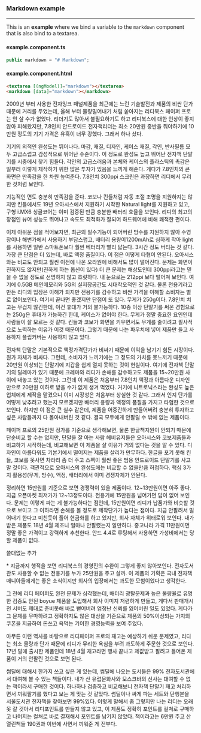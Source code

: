 ### Markdown example
---
This is an **example** where we bind a variable to the `markdown` component that is also bind to a textarea.

#### example.component.ts
```typescript
public markdown = "# Markdown";
```

#### example.component.html
```html
<textarea [(ngModel)]="markdown"></textarea>
<markdown [data]="markdown"></markdown>
```

 <p><span>2009년 부터 사용한 전자잉크 패널제품을 최근에는 느린 기술발전과 제품의 비싼 단가 때문에 거리를
    두었는데, 올해 부터 물량밀어내기 처럼 쏟아지는 리디북스 페이퍼 프로는 안 살 수가 없었다. 리더기도 많아서 불필요하기도 하고 리디북스에 대한 인상이 좋지 않아 피해왔지만,
    7.8인치 안드로이드 전자책리더는 최소 20만원 중반을 줘야하기에 10만원 정도의 기기 가격은 유혹이 너무 강했다. 그래서 하나 샀다.</span></p>
<p><span>기기의 외적인 완성도는 뛰어나다. 마감, 재질, 디자인, 케이스 재질, 각인, 반사필름 모두
    고급스럽고 감성적으로 뛰어난 수준이다. 이 정도로 완성도 높고 뛰어난 전자책 단말기를 시중에서 찾기 힘들다. 각인의 고급스러움과 본체와 케이스의 플라스틱의 촉감은 일부러 이렇게
    제작하기 위한 많은 투자가 있음을 느끼게 해준다. 게다가 7.8인치의 큰 화면은 만족감을 한 차원 높여준다. 7.8인치 300ppi 스크린은 과장하면 리디에서 무리한 것처럼
    보인다.</span></p>
<p><span>기능적인 면도 충분히 만족감을 준다. 코보나 킨들처럼 자동 조절 조명을 지원하지는 않지만 킨들에서도
    19년 오아시스에서 지원하기 시작한 Natural light를 지원하고 있고, 구형 i.MX6 싱글코어는 이미 검증된 만큼 충분한 배터리 효율을 보인다. 리디의 최고의 장점인 뷰어
    성능도 뛰어나고 속도도 최적화가 잘되어 하드웨어에 비해 쾌적한 편이다.</span></p>
<p><span>이제 아쉬운 점을 적어보자면, 최근의 필수기능이 되어버린 방수를 지원하지 않아 수영장이나 해변가에서
    사용하기 부담스럽고, 배터리 용량이1200mAh로 심하게 작아 light를 사용하면 일반 스마트폰보다 훨씬 베터리가 빨리 닳는다. 3시간 정도 버티는 것 같다. 가장 큰 단점은 더
    있는데, 바로 액정 품질이다. 이 점은 어떻게 타협이 안된다. 오아시스와는 비교도 안되고 훨씬 이전에 나온 오라원에 비해서도 많이 떨어진다. 문제는 화면이 진하지도 않지만(진하게
    하는 옵션이 있다) 더 큰 문제는 해상도인데 300ppi라고는 믿을 수 없을 정도로 선명하지 않고 흐릿하다. 내 눈으로는 212ppi 보다 떨어져 보인다. 여기에 0.5GB
    메인메모리와 5G의 실저장공간도 시대착오적인 것 같다. 물론 전용기라고 만든 리디의 입장은 이해가 되지만 전용기를 감수하고 비싼 가격을 이해할 소비자는 별로 없어보인다. 여기서
    끝나면 좋겠지만 단점이 또 있다. 무게가 250g이다. 7.8인치 치고는 무겁지 않긴한데, 이건 휴대가 거의 불가능하다. 10종 이상 단말기를 써온 경험으로는 250g은 휴대가
    가능하긴 한데, 케이스가 없어야 한다. 무게가 정말 중요한 요인인데 사람들이 잘 모르는 것 같다. 킨들과 코보가 화면을 키우면서도 무게를 줄이려고 필사적으로 노력하는 이유가 이것
    때문이다. 그렇기 때문에 나는 파우치에 넣어 제품만 들고 사용하지 플립커버는 사용하지 않고 있다.</span></p>
<p><span>전자책 단말은 기본적으로 액정가격단가가 비싸기 때문에 이익을 남기기 힘든 시장이다. 원가 자체가
    비싸다. 그런데, 소비자가 느끼기에는 그 정도의 가치를 못느끼기 때문에 20만원 이상되는 단말기에 지갑을 쉽게 열지 못하는 것이 현실이다. 여기에 전자책 단말기의 딜레마가 있기
    때문에 크레마와 리디가 손해를 감수하고도 제품을 15~20만원 사이에 내놓고 있는 것이다. 그런데 이 제품은 처음부터 7.8인치 액정과 아름다운 디자인 만으로 20만원 이하로 받을
    수가 없게 생겨 먹었다. 거기에 니트로닉스라는 완성도 높은 업체에게 제작을 맡겼으니 이미 시장성은 처음부터 상실한 것 같다. 그래서 인지 단가를 어떻게 낮추려고 했는지 모르겠지만
    배터리 용량과 액정의 품질을 가지고 타협한 것으로 보인다. 하지만 이 점은 큰 실수 같은데, 제품을 어중간하게 만들어버려 충분히 투자하고 싶은 사람들까지 다 몰아내버린 것 같다.
    결국 모두에게 안팔릴 수 밖에 없는 제품이다. </span></p>
<p><span>페이퍼 프로의 25만원 정가를 기준으로 생각해보면, 물론 한글책지원이 안되기 때문에 단순비교 할
    수는 없지만, 단말을 잘 아는 사람 헤비유저들은 오아시스와 코보제품들과 비교하기 시작하는데, 비교해보면 이 제품을 살 이유가 거의 없다는 것을 알 수 있다. 디자인이 아름다워도
    기본기에서 떨어지는 제품을 살리가 만무하다. 한글을 포기 못해 킨들, 코보를 못사면 차라리 좀 더 주고 스펙이 훨씬 좋은 범용 안드로이드 단말기를 사고 말 것이다. 객관적으로
    오아시스의 완성도에는 비교할 수 없을만큼 허접하다. 핵심 3가지 활용성(무게, 방수), 액정, 배터리에서 이미 경쟁자체가 안된다.</span></p>
<p><span>정리하면 15만원를 기준으로 보면 경쟁력이 있을 제품이다. 12~13만원이면 아주 좋다. 지금
    오픈마켓 최저가가 12~13정도이다. 전용기에 15만원을 넘어가면 답이 없어 보인다. 문제는 이렇게 파는 게 불가능하다는 점인데, 15만원이면 리디가 납품가와 비슷할 것으로 보이고
    그 이하라면 손해를 볼 정도로 제작단가가 높다는 점이다. 지금 안팔려서 밀어내기 한다고 미친듯이 풀어 현금화를 하고 있지만, 회사 자체가 위태로워 보인다. 내가 받은 제품도 18년
    4월 제조니 얼마나 안팔렸는지 알만하다. 중고나라 가격 11만원이면 정말 좋은 가격이고 강력하게 추천한다. 안드 4.4로 루팅해서 사용하면 가성비에서는 당할 제품이 없다.
  </span></p>
<p><span>쓸대없는 추가</span></p>
<p><span>* 지금까지 행적을 보면 리디북스의 경영진의 수완이 그렇게 좋지 않아보인다. 전자도서관도 사용할 수
    없는 전용기를 누가 25만원을 주고 살까. 이 제품의 기획은 국내 전자책 매니아들에게는 좋은 소식이지만 회사의 입장에서는 과도한 모험이었다고 생각한다.</span></p>
<p><span> 그 전에 리디 페이퍼도 완전 문제가 심각했는데, 배터리 광탈문제과 높은 불량율로 유명한 검증도
    안된 boyue 제품을 도입해서 회사 이미지 저렴하게 만들고, 게다서 판매개시 전 서버도 제대로 준비못해 바로 뻗어버려 엄청난 신뢰를 잃어버린 일도 있었다. 게다가 그 문제를
    무마하려고 정확하지도 않은 대상을 기준으로 제품의 50%이상되는 가지의 쿠폰을 지급하여 돈쓰고 욕먹는 기이한 경영능력을 보여 주었다. </span></p>
<p><span>아무튼 이런 역사를 바탕으로 리디페이퍼 프로의 재고는 예상하기 쉬운 문제였고, 리디는 최소 물량과
    단가 때문에 리디가 무리한 욕심을 부려 과도하게 주문한 것으로 보인다. 17년 말에 출시한 제품인데 18년 4월 재고라면 행사 끝나고 제값받고 팔려고 들어온 제품이 거의 안팔린
    것으로 보면 된다.</span></p>
<p><span>썸딜에 대해서 한가지 쓰고 싶은 게 있는데, 썸딜에 나오는 도서들은 99% 전자도서관에서 대여해 볼
    수 있는 책들이다. 내가 산 유럽문화사와 모스크바의 신사는 대여할 수 없는 책이라서 구매한 것이다. 하나하나 검증하고 비교해보니 전자책 단말기 재고 처리하면서 끼워팔기를 했다고
    보는 게 맞는 것 같았다. 썸딜이나 싸게 파는 세트와 단행본을 서울도서관 전자책을 찾아보면 99%있다. 이렇게 말해서 좀 그렇지만 나는 리디는 오래 못 갈 것아서 리디포인트를
    만들지 않고 있고, 이 제품도 정확히 포인트를 컬쳐로 구매하고 나머지는 컬쳐로 바로 결재해서 포인트를 남기지 않았다. 책이라고는 6만원 주고 산 열린책들 190권과 이번에 사면서
    끼워준 게 전부다. </span></p>